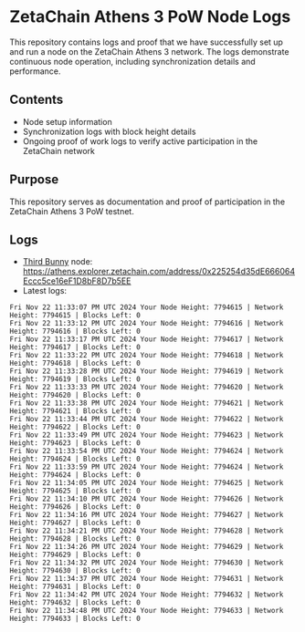 # ZetaChain Athens 3 PoW Node Logs
This repository contains logs and proof that we have successfully set up and run a node on the ZetaChain Athens 3 network. The logs demonstrate continuous node operation, including synchronization details and performance.

## Contents
- Node setup information
- Synchronization logs with block height details
- Ongoing proof of work logs to verify active participation in the ZetaChain network

## Purpose
This repository serves as documentation and proof of participation in the ZetaChain Athens 3 PoW testnet.

## Logs

- [Third Bunny](https://thirdbunny.xyz/) node: https://athens.explorer.zetachain.com/address/0x225254d35dE666064Eccc5ce16eF1D8bF8D7b5EE
- Latest logs:
```
Fri Nov 22 11:33:07 PM UTC 2024 Your Node Height: 7794615 | Network Height: 7794615 | Blocks Left: 0
Fri Nov 22 11:33:12 PM UTC 2024 Your Node Height: 7794616 | Network Height: 7794616 | Blocks Left: 0
Fri Nov 22 11:33:17 PM UTC 2024 Your Node Height: 7794617 | Network Height: 7794617 | Blocks Left: 0
Fri Nov 22 11:33:22 PM UTC 2024 Your Node Height: 7794618 | Network Height: 7794618 | Blocks Left: 0
Fri Nov 22 11:33:28 PM UTC 2024 Your Node Height: 7794619 | Network Height: 7794619 | Blocks Left: 0
Fri Nov 22 11:33:33 PM UTC 2024 Your Node Height: 7794620 | Network Height: 7794620 | Blocks Left: 0
Fri Nov 22 11:33:38 PM UTC 2024 Your Node Height: 7794621 | Network Height: 7794621 | Blocks Left: 0
Fri Nov 22 11:33:44 PM UTC 2024 Your Node Height: 7794622 | Network Height: 7794622 | Blocks Left: 0
Fri Nov 22 11:33:49 PM UTC 2024 Your Node Height: 7794623 | Network Height: 7794623 | Blocks Left: 0
Fri Nov 22 11:33:54 PM UTC 2024 Your Node Height: 7794624 | Network Height: 7794624 | Blocks Left: 0
Fri Nov 22 11:33:59 PM UTC 2024 Your Node Height: 7794624 | Network Height: 7794624 | Blocks Left: 0
Fri Nov 22 11:34:05 PM UTC 2024 Your Node Height: 7794625 | Network Height: 7794625 | Blocks Left: 0
Fri Nov 22 11:34:10 PM UTC 2024 Your Node Height: 7794626 | Network Height: 7794626 | Blocks Left: 0
Fri Nov 22 11:34:16 PM UTC 2024 Your Node Height: 7794627 | Network Height: 7794627 | Blocks Left: 0
Fri Nov 22 11:34:21 PM UTC 2024 Your Node Height: 7794628 | Network Height: 7794628 | Blocks Left: 0
Fri Nov 22 11:34:26 PM UTC 2024 Your Node Height: 7794629 | Network Height: 7794629 | Blocks Left: 0
Fri Nov 22 11:34:32 PM UTC 2024 Your Node Height: 7794630 | Network Height: 7794630 | Blocks Left: 0
Fri Nov 22 11:34:37 PM UTC 2024 Your Node Height: 7794631 | Network Height: 7794631 | Blocks Left: 0
Fri Nov 22 11:34:42 PM UTC 2024 Your Node Height: 7794632 | Network Height: 7794632 | Blocks Left: 0
Fri Nov 22 11:34:48 PM UTC 2024 Your Node Height: 7794633 | Network Height: 7794633 | Blocks Left: 0
```
